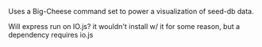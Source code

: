 Uses a Big-Cheese command set to power a visualization of seed-db data.

Will express run on IO.js? it wouldn't install w/ it for some reason, but a dependency requires io.js
